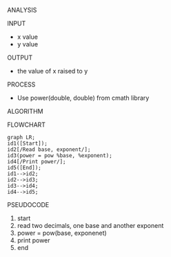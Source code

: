 ANALYSIS

INPUT

- x value
- y value

OUTPUT

- the value of x raised to y

PROCESS

- Use power(double, double) from cmath library

ALGORITHM

 FLOWCHART

 ```mermaid
graph LR;
id1([Start]);
id2[/Read base, exponent/];
id3(power = pow %base, %exponent);
id4[/Print power/];
id5([End]);
id1-->id2;
id2-->id3;
id3-->id4;
id4-->id5;

```
 PSEUDOCODE

1. start
2. read two decimals,  one base and another exponent
3. power = pow(base, exponenet)
4. print power
5. end
